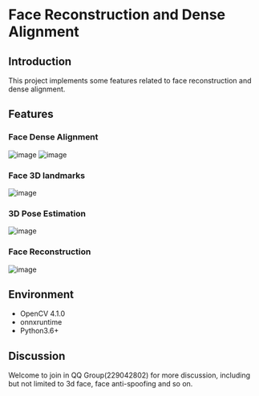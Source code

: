 # Face Reconstruction and Dense Alignment
    
## Introduction
    
   This project implements some features related to face reconstruction and dense alignment.  

## Features

### Face Dense Alignment
    
  ![image](results/da.jpg)   ![image](results/da2.jpg)  

    
### Face 3D landmarks
  ![image](results/3d.jpg)   


### 3D Pose Estimation
  ![image](results/pose.jpg)   

   
### Face Reconstruction
  ![image](results/fr.jpg)   

## Environment
- OpenCV 4.1.0
- onnxruntime
- Python3.6+
    
## Discussion
  Welcome to join in QQ Group(229042802) for more discussion, including but not limited to 3d face, face anti-spoofing and so on.


